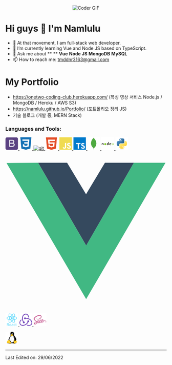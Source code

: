 <p align="center">

  <img src="https://media.giphy.com/media/SWoSkN6DxTszqIKEqv/giphy.gif" alt="Coder GIF" width="500" height="400">
  
</p>

# Hi guys 👋  I'm Namlulu





- 🔭 At that movement, I am full-stack web developer.
- 🌱 I’m currently learning Vue and Node JS based on TypeScript.
- 💬 Ask me about **
** **Vue** **Node JS** **MongoDB** **MySQL**
- 📫 How to reach me: tmddnr3163@gmail.com



# My Portfolio

- https://onetwo-coding-club.herokuapp.com/ (복싱 영상 서비스 Node.js / MongoDB / Heroku / AWS S3)
- https://namlulu.github.io/Portfolio/ (포트폴리오 정리 JS)
- 기술 블로그 (개발 중, MERN Stack)


<h3 align="left">Languages and Tools:</h3>
<p align="left"> <a href="https://getbootstrap.com" target="_blank"> <img src="https://github.com/devicons/devicon/blob/master/icons/bootstrap/bootstrap-plain.svg" alt="bootstrap" width="40" height="40"/> </a> <a href="https://www.w3schools.com/css/" target="_blank"> <img src="https://github.com/devicons/devicon/blob/master/icons/css3/css3-plain.svg" alt="css3" width="40" height="40"/> </a> <a href="https://git-scm.com/" target="_blank"> <img src="https://www.vectorlogo.zone/logos/git-scm/git-scm-icon.svg" alt="git" width="40" height="40"/> </a> <a href="https://www.w3.org/html/" target="_blank"> <img src="https://github.com/devicons/devicon/blob/master/icons/html5/html5-plain.svg" alt="html5" width="40" height="40"/> </a>      <a href="https://developer.mozilla.org/en-US/docs/Web/JavaScript" target="_blank"> <img src="https://github.com/devicons/devicon/blob/master/icons/javascript/javascript-plain.svg" alt="javascript" width="40" height="40"/> </a>
   <a href="https://developer.mozilla.org/en-US/docs/Web/TypeScript" target="_blank"> <img src="https://github.com/devicons/devicon/blob/master/icons/typescript/typescript-plain.svg" alt="typescript" width="40" height="40"/> </a>  <a href="https://www.mongodb.com/" target="_blank"> <img src="https://github.com/devicons/devicon/blob/master/icons/mongodb/mongodb-plain.svg" alt="mongodb" width="40" height="40"/> </a>        <a href="https://nodejs.org" target="_blank"> <img src="https://github.com/devicons/devicon/blob/master/icons/nodejs/nodejs-original-wordmark.svg" alt="nodejs" width="40" height="40"/> </a>         <a href="https://www.python.org" target="_blank"> <img src="https://github.com/devicons/devicon/blob/master/icons/python/python-original.svg" alt="python" width="40" height="40"/> </a>        <a href="https://vuejs.org/" target="_blank"> <svg viewBox="0 0 128 128">
<path d="M0 8.934l49.854.158 14.167 24.47 14.432-24.47L128 8.935l-63.834 110.14zm126.98.637l-24.36.02-38.476 66.053L25.691 9.592.942 9.572l63.211 107.89zm-25.149-.008l-22.745.168-15.053 24.647L49.216 9.73l-22.794-.168 37.731 64.476zm-75.834-.17l23.002.009m-23.002-.01l23.002.01" fill="none"></path><path d="M25.997 9.393l23.002.009L64.035 34.36 79.018 9.404 102 9.398 64.15 75.053z" fill="#35495e"></path><path d="M.91 9.569l25.067-.172 38.15 65.659L101.98 9.401l25.11.026-62.966 108.06z" fill="#41b883"></path>
</svg> </a>        <a href="https://reactjs.org/" target="_blank"> <img src="https://github.com/devicons/devicon/blob/master/icons/react/react-original-wordmark.svg" alt="react" width="40" height="40"/> </a>                  <a href="https://redux.js.org" target="_blank"> <img src="https://github.com/devicons/devicon/blob/master/icons/redux/redux-original.svg" alt="redux" width="40" height="40"/> </a>             <a href="https://sass-lang.com" target="_blank"> <img src="https://github.com/devicons/devicon/blob/master/icons/sass/sass-original.svg" alt="sass" width="40" height="40"/> </a>       
  
<p align="left"> 
  <a href="https://www.linux.org/" target="_blank"> <img src="https://github.com/devicons/devicon/blob/master/icons/linux/linux-original.svg" alt="linux" width="40" height="40"/> </a> 
  
</p>

----

Last Edited on: 29/06/2022

